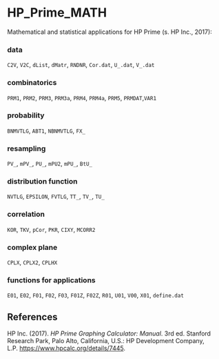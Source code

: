 # HP_Prime_MATH
Mathematical and statistical applications for HP Prime (s. HP Inc., 2017):

### data
`C2V`, `V2C`, `dList`, `dMatr`, `RNDNR`, `Cor.dat`, `U_.dat`, `V_.dat`

### combinatorics
`PRM1`, `PRM2`, `PRM3`, `PRM3a`, `PRM4`, `PRM4a`, `PRM5`, `PRMDAT`,`VAR1`

### probability
`BNMVTLG`, `ABT1`, `NBNMVTLG`, `FX_`

### resampling
`PV_`, `mPV_`, `PU_`, `mPU2`, `mPU_`, `BtU_`

### distribution function
`NVTLG`, `EPSILON`, `FVTLG`, `TT_`, `TV_`, `TU_`

### correlation
`KOR`, `TKV`, `pCor`, `PKR`, `CIXY`, `MCORR2`

### complex plane
`CPLX`, `CPLX2`, `CPLHX`

### functions for applications
`E01`, `E02`, `F01`, `F02`, `F03`, `F01Z`, `F02Z`, `R01`, `U01`, `V00`, `X01`, `define.dat`

## References

HP Inc. (2017). *HP Prime Graphing Calculator: Manual*. 3rd ed. Stanford Research Park, Palo Alto, California, U.S.: HP Development Company, L.P. https://www.hpcalc.org/details/7445.
